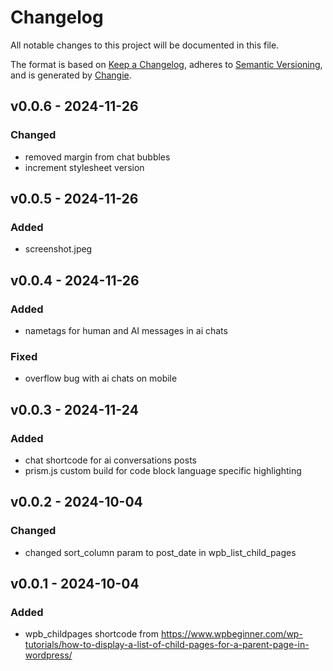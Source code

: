 # Changelog
All notable changes to this project will be documented in this file.

The format is based on [Keep a Changelog](https://keepachangelog.com/en/1.0.0/),
adheres to [Semantic Versioning](https://semver.org/spec/v2.0.0.html),
and is generated by [Changie](https://github.com/miniscruff/changie).


## v0.0.6 - 2024-11-26
### Changed
* removed margin from chat bubbles
* increment stylesheet version

## v0.0.5 - 2024-11-26
### Added
* screenshot.jpeg

## v0.0.4 - 2024-11-26
### Added
* nametags for human and AI messages in ai chats
### Fixed
* overflow bug with ai chats on mobile

## v0.0.3 - 2024-11-24
### Added
* chat shortcode for ai conversations posts
* prism.js custom build for code block language specific highlighting

## v0.0.2 - 2024-10-04
### Changed
* changed sort_column param to post_date in wpb_list_child_pages

## v0.0.1 - 2024-10-04
### Added
* wpb_childpages shortcode from https://www.wpbeginner.com/wp-tutorials/how-to-display-a-list-of-child-pages-for-a-parent-page-in-wordpress/
